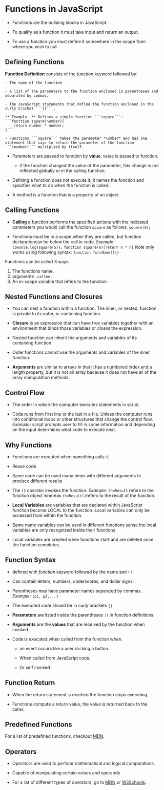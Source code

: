 # Functions in JavaScript

* Functions are the building blocks in JavaScript.

* To qualify as a function it must take input and return an output.

* To use a function you must define it somewhere in the scope from where you wish to call.

## Defining Functions

**Function Definition** consists of the *function* keyword followed by:

    - The name of the function

    - a list of the parameters to the function enclosed in parentheses and separated by commas.

    - The JavaScript statements that define the function enclosed in the curly bracket ```{}```.

    **_Example:_** Defines a simple function ```square```:
    ```function square(number){
        return number * number;
    }```

    - Functions ```square``` takes the parameter *number* and has one statement that says to return the parameter of the function ```(number)``` multiplied by itself.

* Parameters are passed to function by **value**, value is passed to function.

  * if the function changed the value of the parameter, this change is not reflected globally or in the calling function.

* Defining a function does not execute it, it names the function and specifies what to do when the function is called.

* A method is a function that is a property of an object.

## Calling Functions

* **Calling** a function performs the specified actions with the indicated parameters you would call the function ```square``` as follows: ```square(5);```

* Functions must be in a scope when they are called, but function declarationcan be below the call in code. Example: ```console.log(square(5));```
```function square(n){return n * n}```
*_Note_* only works using following syntax: ```function funcName(){}```

Functions can be called 3 ways:

1. The functions name.
2. arguments ```.callee```
3. An in-scope variable that refers to the function.

## Nested Functions and Closures

* You can nest a function within a function. The inner, or nested, function is private to its outer, or containing function.

* **Closure** is an expression that can have free variables together with an environment that binds those variables or *closes* the expression.

* Nested function can inherit the arguments and variables of its containing function.

* Outer functions cannot use the arguments and variables of the inner function.

* **Arguments** are similar to arrays in that it has a numbered index and a length property, but it is not an array because it does not have all of the array manipulation methods.

## Control Flow

* The order in which the computer executes statements in script.

* Code runs from first line to the last in a file. Unless the computer runs into conditional loops or other structures that change the control flow. *Example:* script prompts user to fill in some information and depending on the input determines what code to execute next.

## Why Functions

* Functions are executed when something calls it.

* Reuse code 

* Same code can be used many times with different arguments to produce different results

* The ```()``` operator invokes the function. *Example:* ```theResult``` refers to the function object whereas ```theResult()```refers to the result of the function.

* **Local Variables** are variables that are declared within JavaScript function become LOCAL to the function. Local variables can only be accessed from within the function.

* Same name variables can be used in different functions sense the local variables are only recognized inside their functions.

* Local variables are created when functions start and are deleted once the function completes.

## Function Syntax

* defined with *function* keyword followed by the name and ```()```

* Can contain letters, numbers, underscores, and dollar signs.

* Parentheses may have parameter names separated by commas. *Example:* ```(p1, p2,...)```

* The executed code should be in curly brackets ```{}```

* **Parameters** are listed inside the parentheses ```()``` in function definitions.

* **Arguments** are the **values** that are received by the function when invoked.

* Code is executed when called from the function when:
  * an event occurs like a user clicking a button.

  * When called from JavaScript code.

  * Or self invoked

## Function Return

* When the return statement is reached the function stops executing.

* Functions compute a return value, the value is returned back to the caller.

## Predefined Functions

For a list of predefined functions, checkout [MDN](https://developer.mozilla.org/en-US/docs/Web/JavaScript/Guide/Functions#predefined_functions). 

## Operators

* Operators are used to perfomr mathematical and logical computations.

* Capable of manipulating certain values and operands.

* For a list of different types of operators, go to [MDN](https://developer.mozilla.org/en-US/docs/Web/JavaScript/Guide/Expressions_and_Operators) or [W3Schools](https://www.w3schools.com/js/js_operators.asp).